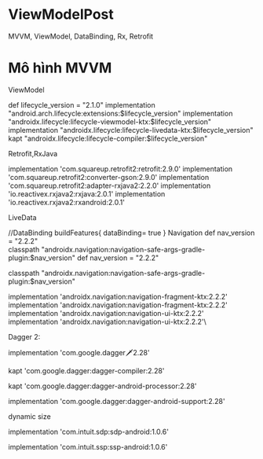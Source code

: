 # ViewModelPost
MVVM, ViewModel, DataBinding, Rx, Retrofit
# Mô hình MVVM

ViewModel

def lifecycle_version = "2.1.0"
implementation "android.arch.lifecycle:extensions:$lifecycle_version"
implementation "androidx.lifecycle:lifecycle-viewmodel-ktx:$lifecycle_version"
implementation "androidx.lifecycle:lifecycle-livedata-ktx:$lifecycle_version"
kapt "androidx.lifecycle:lifecycle-compiler:$lifecycle_version"

Retrofit,RxJava

implementation 'com.squareup.retrofit2:retrofit:2.9.0'
implementation 'com.squareup.retrofit2:converter-gson:2.9.0'
implementation 'com.squareup.retrofit2:adapter-rxjava2:2.2.0' 
implementation 'io.reactivex.rxjava2:rxjava:2.0.1'
implementation 'io.reactivex.rxjava2:rxandroid:2.0.1'

LiveData


 //DataBinding
    buildFeatures{
        dataBinding= true
    }
Navigation
   def nav_version = "2.2.2"	
        classpath "androidx.navigation:navigation-safe-args-gradle-plugin:$nav_version"	 def nav_version = "2.2.2"

 classpath "androidx.navigation:navigation-safe-args-gradle-plugin:$nav_version"


implementation 'androidx.navigation:navigation-fragment-ktx:2.2.2'	implementation 'androidx.navigation:navigation-fragment-ktx:2.2.2'
implementation 'androidx.navigation:navigation-ui-ktx:2.2.2'	implementation 'androidx.navigation:navigation-ui-ktx:2.2.2'\

Dagger 2:

implementation 'com.google.dagger:dagger:2.28'

kapt 'com.google.dagger:dagger-compiler:2.28'

kapt 'com.google.dagger:dagger-android-processor:2.28'

implementation 'com.google.dagger:dagger-android-support:2.28'

dynamic size

implementation 'com.intuit.sdp:sdp-android:1.0.6'

implementation 'com.intuit.ssp:ssp-android:1.0.6'


